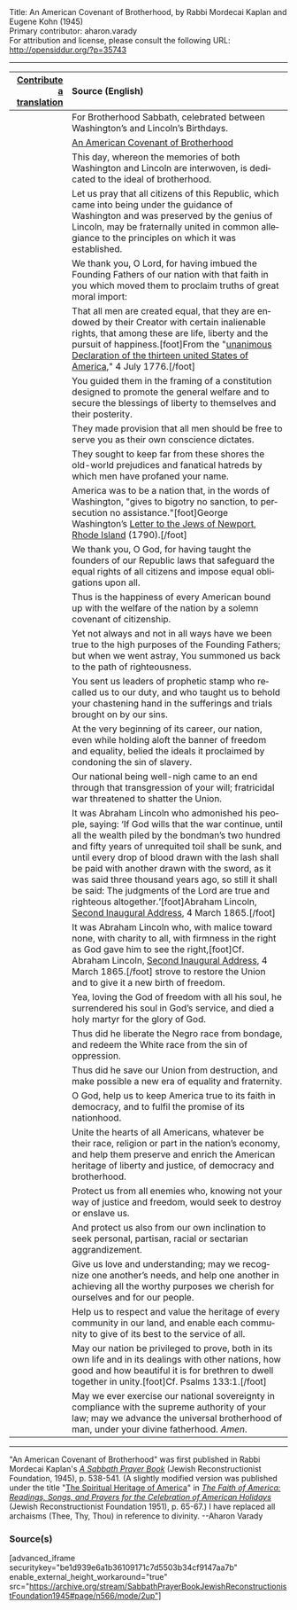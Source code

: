 <html>
<head></head>
<body>
Title: An American Covenant of Brotherhood, by Rabbi Mordecai Kaplan and Eugene Kohn (1945)<br />
Primary contributor: aharon.varady<br />
For attribution and license, please consult the following URL: <a href="http://opensiddur.org/?p=35743">http://opensiddur.org/?p=35743</a>
<p />
<hr />

<table style="margin-left: auto;margin-right: auto;" class="draggable">
<thead><tr><th id="x" style="text-align: right;"><a href="/contribute/upload">Contribute a translation</a></th><th style="text-align: left;">Source (English)</th></tr></thead>
<tbody>
<tr><td style="vertical-align:top;">
<div class="liturgy" lang="he">

</span></div></td>
 
<td style="vertical-align:top;">
<div class="english" lang="en">
<span class="instruction">For Brotherhood Sabbath, celebrated between Washington’s and Lincoln’s Birthdays.</span>
</div></td></tr>


<tr><td style="vertical-align:top;">
<div class="liturgy" lang="he">

</span></div></td>
 
<td style="vertical-align:top;">
<div class="english" lang="en">
<u>An American Covenant of Brotherhood</u>
</div></td></tr>


<tr><td style="vertical-align:top;">
<div class="liturgy" lang="he">

</span></div></td>
 
<td style="vertical-align:top;">
<div class="english" lang="en">
This day, 
whereon the memories of both Washington and Lincoln are interwoven, 
is dedicated to the ideal of brotherhood.
</div></td></tr>


<tr><td style="vertical-align:top;">
<div class="liturgy" lang="he">

</span></div></td>
 
<td style="vertical-align:top;">
<div class="english" lang="en">
Let us pray that all citizens of this Republic, 
which came into being under the guidance of Washington 
and was preserved by the genius of Lincoln, 
may be fraternally united in common allegiance 
to the principles on which it was established.
</div></td></tr>


<tr><td style="vertical-align:top;">
<div class="liturgy" lang="he">

</span></div></td>
 
<td style="vertical-align:top;">
<div class="english" lang="en">
We thank you, O Lord, 
for having imbued the Founding Fathers of our nation with that faith in you 
which moved them to proclaim truths of great moral import:
</div></td></tr>


<tr><td style="vertical-align:top;">
<div class="liturgy" lang="he">

</span></div></td>
 
<td style="vertical-align:top;">
<div class="english" lang="en">
That all men are created equal, 
that they are endowed by their Creator 
with certain inalienable rights, 
that among these are life, 
liberty 
and the pursuit of happiness.[foot]From the "<a href="https://www.archives.gov/founding-docs/declaration-transcript">unanimous Declaration of the thirteen united States of America</a>," 4 July 1776.[/foot]
</div></td></tr>


<tr><td style="vertical-align:top;">
<div class="liturgy" lang="he">

</span></div></td>
 
<td style="vertical-align:top;">
<div class="english" lang="en">
You guided them in the framing of a constitution 
designed to promote the general welfare 
and to secure the blessings of liberty 
to themselves and their posterity.
</div></td></tr>


<tr><td style="vertical-align:top;">
<div class="liturgy" lang="he">

</span></div></td>
 
<td style="vertical-align:top;">
<div class="english" lang="en">
They made provision 
that all men should be free to serve you 
as their own conscience dictates.
</div></td></tr>


<tr><td style="vertical-align:top;">
<div class="liturgy" lang="he">

</span></div></td>
 
<td style="vertical-align:top;">
<div class="english" lang="en">
They sought to keep far from these shores 
the old-world prejudices 
and fanatical hatreds 
by which men have profaned your name.
</div></td></tr>


<tr><td style="vertical-align:top;">
<div class="liturgy" lang="he">

</span></div></td>
 
<td style="vertical-align:top;">
<div class="english" lang="en">
America was to be a nation that, 
in the words of Washington, 
"gives to bigotry no sanction, 
to persecution no assistance."[foot]George Washington’s <a href="https://founders.archives.gov/documents/Washington/05-06-02-0135">Letter to the Jews of Newport, Rhode Island</a> (1790).[/foot] 
</div></td></tr>


<tr><td style="vertical-align:top;">
<div class="liturgy" lang="he">

</span></div></td>
 
<td style="vertical-align:top;">
<div class="english" lang="en">
We thank you, O God, 
for having taught the founders of our Republic 
laws that safeguard the equal rights of all citizens 
and impose equal obligations upon all.
</div></td></tr>


<tr><td style="vertical-align:top;">
<div class="liturgy" lang="he">

</span></div></td>
 
<td style="vertical-align:top;">
<div class="english" lang="en">
Thus is the happiness of every American 
bound up with the welfare of the nation 
by a solemn covenant of citizenship.
</div></td></tr>


<tr><td style="vertical-align:top;">
<div class="liturgy" lang="he">

</span></div></td>
 
<td style="vertical-align:top;">
<div class="english" lang="en">
Yet not always 
and not in all ways 
have we been true 
to the high purposes 
of the Founding Fathers; 
but when we went astray, 
You summoned us back 
to the path of righteousness.
</div></td></tr>


<tr><td style="vertical-align:top;">
<div class="liturgy" lang="he">

</span></div></td>
 
<td style="vertical-align:top;">
<div class="english" lang="en">
You sent us leaders 
of prophetic stamp 
who recalled us to our duty, 
and who taught us to behold 
your chastening hand 
in the sufferings and trials 
brought on by our sins.
</div></td></tr>


<tr><td style="vertical-align:top;">
<div class="liturgy" lang="he">

</span></div></td>
 
<td style="vertical-align:top;">
<div class="english" lang="en">
At the very beginning of its career, 
our nation, 
even while holding aloft 
the banner of freedom and equality, 
belied the ideals it proclaimed 
by condoning the sin of slavery.
</div></td></tr>


<tr><td style="vertical-align:top;">
<div class="liturgy" lang="he">

</span></div></td>
 
<td style="vertical-align:top;">
<div class="english" lang="en">
Our national being well-nigh came to an end 
through that transgression of your will; 
fratricidal war threatened to shatter the Union.
</div></td></tr>


<tr><td style="vertical-align:top;">
<div class="liturgy" lang="he">

</span></div></td>
 
<td style="vertical-align:top;">
<div class="english" lang="en">
It was Abraham Lincoln who admonished his people, 
saying: ‘If God wills that the war continue, 
until all the wealth piled by the bondman’s 
two hundred and fifty years of unrequited toil shall be sunk, 
and until every drop of blood drawn 
with the lash shall be paid with another drawn with the sword, 
as it was said three thousand years ago, 
so still it shall be said: 
The judgments of the Lord are true and righteous altogether.’[foot]Abraham Lincoln, <a href="https://opensiddur.org/readings-and-sourcetexts/mekorot/non-canonical/exoteric/modern/the-second-inaugural-address-of-president-abraham-lincoln-on-4-march-1865/">Second Inaugural Address</a>, 4 March 1865.[/foot] 
</div></td></tr>


<tr><td style="vertical-align:top;">
<div class="liturgy" lang="he">

</span></div></td>
 
<td style="vertical-align:top;">
<div class="english" lang="en">
It was Abraham Lincoln who, 
with malice toward none, 
with charity to all, 
with firmness in the right 
as God gave him to see the right,[foot]Cf. Abraham Lincoln, <a href="https://opensiddur.org/readings-and-sourcetexts/mekorot/non-canonical/exoteric/modern/the-second-inaugural-address-of-president-abraham-lincoln-on-4-march-1865/">Second Inaugural Address</a>, 4 March 1865.[/foot]  
strove to restore the Union 
and to give it a new birth of freedom.
</div></td></tr>


<tr><td style="vertical-align:top;">
<div class="liturgy" lang="he">

</span></div></td>
 
<td style="vertical-align:top;">
<div class="english" lang="en">
Yea, loving the God of freedom with all his soul, 
he surrendered his soul in God’s service, 
and died a holy martyr for the glory of God.
</div></td></tr>


<tr><td style="vertical-align:top;">
<div class="liturgy" lang="he">

</span></div></td>
 
<td style="vertical-align:top;">
<div class="english" lang="en">
Thus did he liberate the Negro race from bondage, 
and redeem the White race from the sin of oppression.
</div></td></tr>


<tr><td style="vertical-align:top;">
<div class="liturgy" lang="he">

</span></div></td>
 
<td style="vertical-align:top;">
<div class="english" lang="en">
Thus did he save our Union from destruction, 
and make possible a new era of equality and fraternity.
</div></td></tr>


<tr><td style="vertical-align:top;">
<div class="liturgy" lang="he">

</span></div></td>
 
<td style="vertical-align:top;">
<div class="english" lang="en">
O God, 
help us to keep America true to its faith in democracy, 
and to fulfil the promise of its nationhood.
</div></td></tr>


<tr><td style="vertical-align:top;">
<div class="liturgy" lang="he">

</span></div></td>
 
<td style="vertical-align:top;">
<div class="english" lang="en">
Unite the hearts of all Americans, 
whatever be their race, 
religion 
or part in the nation’s economy, 
and help them preserve and enrich 
the American heritage of liberty and justice, 
of democracy and brotherhood.
</div></td></tr>


<tr><td style="vertical-align:top;">
<div class="liturgy" lang="he">

</span></div></td>
 
<td style="vertical-align:top;">
<div class="english" lang="en">
Protect us from all enemies who, 
knowing not your way of justice and freedom, 
would seek to destroy or enslave us.
</div></td></tr>


<tr><td style="vertical-align:top;">
<div class="liturgy" lang="he">

</span></div></td>
 
<td style="vertical-align:top;">
<div class="english" lang="en">
And protect us also 
from our own inclination 
to seek personal, 
partisan, 
racial 
or sectarian aggrandizement.
</div></td></tr>


<tr><td style="vertical-align:top;">
<div class="liturgy" lang="he">

</span></div></td>
 
<td style="vertical-align:top;">
<div class="english" lang="en">
Give us love and understanding; 
may we recognize one another’s needs, 
and help one another 
in achieving all the worthy purposes 
we cherish for ourselves 
and for our people.
</div></td></tr>


<tr><td style="vertical-align:top;">
<div class="liturgy" lang="he">

</span></div></td>
 
<td style="vertical-align:top;">
<div class="english" lang="en">
Help us to respect and value 
the heritage of every community in our land, 
and enable each community 
to give of its best 
to the service of all.
</div></td></tr>


<tr><td style="vertical-align:top;">
<div class="liturgy" lang="he">

</span></div></td>
 
<td style="vertical-align:top;">
<div class="english" lang="en">
May our nation be privileged to prove, 
both in its own life 
and in its dealings with other nations, 
how good and how beautiful it is 
for brethren to dwell together 
in unity.[foot]Cf. Psalms 133:1.[/foot]
</div></td></tr>


<tr><td style="vertical-align:top;">
<div class="liturgy" lang="he">

</span></div></td>
 
<td style="vertical-align:top;">
<div class="english" lang="en">
May we ever exercise our national sovereignty 
in compliance with the supreme authority of your law; 
may we advance the universal brotherhood of man, 
under your divine fatherhood. 
<em>Amen</em>.
</div></td></tr>
</tbody></table>

<hr />

"An American Covenant of Brotherhood" was first published in Rabbi Mordecai Kaplan's <em><a href="/?p=17387">A Sabbath Prayer Book</a></em> (Jewish Reconstructionist Foundation, 1945), p. 538-541. (A slightly modified version was published under the title "<a href="https://archive.org/details/the-faith-of-america-readings-songs-and-prayers-for-the-celebration-of-american-holidays-1951/page/64/mode/2up">The Spiritual Heritage of America</a>" in <em><a href="/?p=34753">The Faith of America: Readings, Songs, and Prayers for the Celebration of American Holidays</a></em> (Jewish Reconstructionist Foundation 1951), p. 65-67.) I have replaced all archaisms (Thee, Thy, Thou) in reference to divinity. --Aharon Varady

<h3>Source(s)</h3>

[advanced_iframe securitykey="be1d939e6a1b36109171c7d5503b34cf9147aa7b" enable_external_height_workaround="true" src="https://archive.org/stream/SabbathPrayerBookJewishReconstructionistFoundation1945#page/n566/mode/2up"]

&nbsp;
</body>
</html>